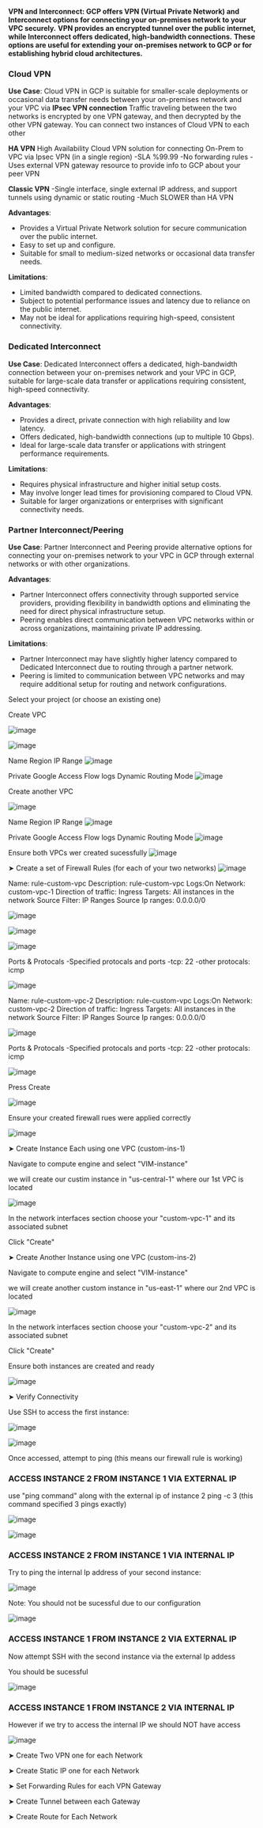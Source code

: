 
**VPN and Interconnect: GCP offers VPN (Virtual Private Network) and Interconnect options for connecting your on-premises network to your VPC securely.** 
**VPN provides an encrypted tunnel over the public internet, while Interconnect offers dedicated, high-bandwidth connections.** 
**These options are useful for extending your on-premises network to GCP or for establishing hybrid cloud architectures.**

### Cloud VPN

**Use Case**: 
Cloud VPN in GCP is suitable for smaller-scale deployments or occasional data transfer needs between your on-premises network and your VPC via **IPsec VPN connection**
Traffic traveling between the two networks is encrypted by one VPN gateway, and then decrypted by the other VPN gateway.
You can connect two instances of Cloud VPN to each other

**HA VPN** High Availability Cloud VPN solution for connecting On-Prem to VPC via Ipsec VPN (in a single region)
-SLA %99.99
-No forwarding rules 
-Uses external VPN gateway resource to provide info to GCP about your peer VPN

**Classic VPN**
-Single interface, single external IP address, and support tunnels using dynamic or static routing
-Much SLOWER than HA VPN

**Advantages**:
- Provides a Virtual Private Network solution for secure communication over the public internet.
- Easy to set up and configure.
- Suitable for small to medium-sized networks or occasional data transfer needs.

**Limitations**:
- Limited bandwidth compared to dedicated connections.
- Subject to potential performance issues and latency due to reliance on the public internet.
- May not be ideal for applications requiring high-speed, consistent connectivity.

### Dedicated Interconnect

**Use Case**:
Dedicated Interconnect offers a dedicated, high-bandwidth connection between your on-premises network and your VPC in GCP, suitable for large-scale data transfer or applications requiring consistent, high-speed connectivity.

**Advantages**:
- Provides a direct, private connection with high reliability and low latency.
- Offers dedicated, high-bandwidth connections (up to multiple 10 Gbps).
- Ideal for large-scale data transfer or applications with stringent performance requirements.

**Limitations**:
- Requires physical infrastructure and higher initial setup costs.
- May involve longer lead times for provisioning compared to Cloud VPN.
- Suitable for larger organizations or enterprises with significant connectivity needs.

### Partner Interconnect/Peering

**Use Case**:
Partner Interconnect and Peering provide alternative options for connecting your on-premises network to your VPC in GCP through external networks or with other organizations.

**Advantages**:
- Partner Interconnect offers connectivity through supported service providers, providing flexibility in bandwidth options and eliminating the need for direct physical infrastructure setup.
- Peering enables direct communication between VPC networks within or across organizations, maintaining private IP addressing.

**Limitations**:
- Partner Interconnect may have slightly higher latency compared to Dedicated Interconnect due to routing through a partner network.
- Peering is limited to communication between VPC networks and may require additional setup for routing and network configurations.


Select your project (or choose an existing one)

Create VPC

![image](https://github.com/mindmotivate/GCP_private/assets/130941970/6f59a811-634b-47c2-8936-302d7400eb7a)

![image](https://github.com/mindmotivate/GCP_private/assets/130941970/21b94ef2-04fc-41bc-a8e9-1007c22ed63d)

Name 
Region 
IP Range
![image](https://github.com/mindmotivate/GCP_private/assets/130941970/b9d4175c-ba88-474e-a1c0-dba54d0da61f)

Private Google Access
Flow logs
Dynamic Routing Mode
![image](https://github.com/mindmotivate/GCP_private/assets/130941970/f973007f-05b9-4974-a81a-d0f81119a931)

Create another VPC

![image](https://github.com/mindmotivate/GCP_private/assets/130941970/7852f6fc-59ce-46cf-a5ed-572f17ee506a)

Name 
Region 
IP Range
![image](https://github.com/mindmotivate/GCP_private/assets/130941970/e1778214-39f6-4f03-b2ed-ca159edace71)


Private Google Access
Flow logs
Dynamic Routing Mode
![image](https://github.com/mindmotivate/GCP_private/assets/130941970/77186991-839a-45dd-bfc4-bb808df263fa)

Ensure both VPCs wer created sucessfully
![image](https://github.com/mindmotivate/GCP_private/assets/130941970/1fcd4dfc-5bff-41d4-a8ff-1d6737d70bf7)

➤ Create a set of Firewall Rules (for each of your two networks)
![image](https://github.com/mindmotivate/GCP_private/assets/130941970/b6d75c90-b7a6-4978-96fb-bd74d3088d95)

Name: rule-custom-vpc
Description: rule-custom-vpc 
Logs:On
Network: custom-vpc-1
Direction of traffic: Ingress
Targets: All instances in the network
Source Filter: IP Ranges
Source Ip ranges: 0.0.0.0/0

![image](https://github.com/mindmotivate/GCP_private/assets/130941970/5cfd07cc-a397-4f17-8f03-0348be7b58ba)

![image](https://github.com/mindmotivate/GCP_private/assets/130941970/67050075-ecac-4406-9cd3-6befac828ef1)

![image](https://github.com/mindmotivate/GCP_private/assets/130941970/05ebf35f-4121-4c0d-9f41-1458f78ccb90)

Ports & Protocals
-Specified protocals and ports
-tcp: 22
-other protocals: icmp

![image](https://github.com/mindmotivate/GCP_private/assets/130941970/e60105d3-41c2-4972-b0f4-de177f908561)



Name: rule-custom-vpc-2
Description: rule-custom-vpc 
Logs:On
Network: custom-vpc-2
Direction of traffic: Ingress
Targets: All instances in the network
Source Filter: IP Ranges
Source Ip ranges: 0.0.0.0/0

![image](https://github.com/mindmotivate/GCP_private/assets/130941970/1c5d2eb5-eb93-4a66-a82d-d7f401bb2043)


Ports & Protocals
-Specified protocals and ports
-tcp: 22
-other protocals: icmp

![image](https://github.com/mindmotivate/GCP_private/assets/130941970/93ccbdeb-40f4-4cdd-9e26-536d02af7d56)

Press Create

![image](https://github.com/mindmotivate/GCP_private/assets/130941970/91853d55-b09c-49ad-9bd0-5809c2021701)

Ensure your created firewall rues were applied correctly

![image](https://github.com/mindmotivate/GCP_private/assets/130941970/02089ea1-23af-443a-b997-dda81db60222)


➤ Create Instance Each using one VPC (custom-ins-1)

Navigate to compute engine and select "VIM-instance"

we will create our custim instance in "us-central-1" where our 1st VPC is located

![image](https://github.com/mindmotivate/GCP_private/assets/130941970/3613bdfb-4933-4f84-b393-8562fd098aed)

In the network interfaces section choose your "custom-vpc-1" and its associated subnet

Click "Create"



➤ Create Another Instance using one VPC (custom-ins-2)

Navigate to compute engine and select "VIM-instance"

we will create another custom instance in "us-east-1" where our 2nd VPC is located

![image](https://github.com/mindmotivate/GCP_private/assets/130941970/3613bdfb-4933-4f84-b393-8562fd098aed)

In the network interfaces section choose your "custom-vpc-2" and its associated subnet

Click "Create"

Ensure both instances are created and ready

![image](https://github.com/mindmotivate/GCP_private/assets/130941970/b8dc9a47-9ca2-406d-b34a-9fbb6d5e23b8)


➤ Verify Connectivity

Use SSH to access the first instance: 

![image](https://github.com/mindmotivate/GCP_private/assets/130941970/2ee96156-8f67-4391-acb4-97e77507d552)

![image](https://github.com/mindmotivate/GCP_private/assets/130941970/5b09996a-1862-48e9-8db3-a6965b03c296)

Once accessed, attempt to ping (this means our firewall rule is working)

### ACCESS INSTANCE 2 FROM INSTANCE 1 VIA EXTERNAL IP

use "ping command" along with the external ip of instance 2
ping -c 3 (this command specified 3 pings exactly)

![image](https://github.com/mindmotivate/GCP_private/assets/130941970/a54e7c7b-5f93-49dc-977f-4dc8278ba141)

![image](https://github.com/mindmotivate/GCP_private/assets/130941970/1fd847e4-2cbc-498d-93e6-7d13190fb09e)

### ACCESS INSTANCE 2 FROM INSTANCE 1 VIA INTERNAL IP

Try to ping the internal Ip address of your second instance:

![image](https://github.com/mindmotivate/GCP_private/assets/130941970/844c5092-2aa1-4171-949c-d6e986bd6fb2)

Note: You should not be sucessful due to our configuration

![image](https://github.com/mindmotivate/GCP_private/assets/130941970/d2d4ef48-90f2-469c-8c2d-6291ee13efcc)



### ACCESS INSTANCE 1 FROM INSTANCE 2 VIA EXTERNAL IP

Now attempt SSH with the second instance via the external Ip addess

You should be sucessful

![image](https://github.com/mindmotivate/GCP_private/assets/130941970/2235d6a0-1a15-4d89-92bd-bf92ec35f244)

### ACCESS INSTANCE 1 FROM INSTANCE 2 VIA INTERNAL IP

However if we try to access the internal IP we should NOT have access

![image](https://github.com/mindmotivate/GCP_private/assets/130941970/9a3d71a6-8156-45c8-8ecf-a1d119317997)




➤ Create Two VPN one for each Network

➤ Create Static IP one for each Network

➤ Set Forwarding Rules for each VPN Gateway

➤ Create Tunnel between each Gateway

➤ Create Route for Each Network



